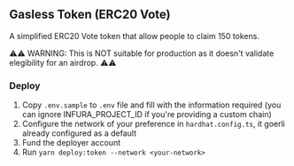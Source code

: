 ## Gasless Token (ERC20 Vote)

A simplified ERC20 Vote token that allow people to claim 150 tokens.

⚠️⚠️ WARNING: This is NOT suitable for production as it doesn't validate elegibility for an airdrop. ⚠️⚠️

### Deploy

1. Copy `.env.sample` to `.env` file and fill with the information required (you can ignore INFURA_PROJECT_ID if you're providing a custom chain)
2. Configure the network of your preference in `hardhat.config.ts`, it goerli already configured as a default
3. Fund the deployer account
4. Run `yarn deploy:token --network <your-network>`
